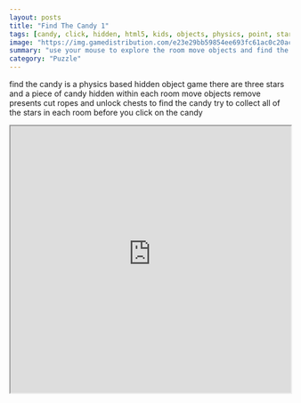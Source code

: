 ```yaml
---
layout: posts
title: "Find The Candy 1"
tags: [candy, click, hidden, html5, kids, objects, physics, point, stars, free, online, games, oyna, game, free, games, play, play, games]
image: "https://img.gamedistribution.com/e23e29bb59854ee693fc61ac0c20ac46.jpg"
summary: "use your mouse to explore the room move objects and find the hidden stars and candy there are three hidden stars and a piece of candy in each level  free online games oyna game free games play play games"
category: "Puzzle"
---
```


find the candy is a physics based hidden object game there are three stars and a piece of candy hidden within each room move objects remove presents cut ropes and unlock chests to find the candy try to collect all of the stars in each room before you click on the candy

<iframe width="100%" height="480px;" src="https://html5.gamedistribution.com/e23e29bb59854ee693fc61ac0c20ac46/"></iframe>